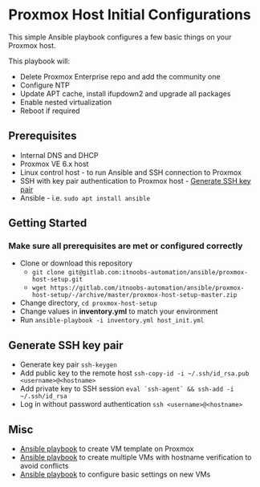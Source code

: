 # Proxmox Host Initial Configurations

This simple Ansible playbook configures a few basic things on your Proxmox host.

This playbook will:

- Delete Proxmox Enterprise repo and add the community one
- Configure NTP
- Update APT cache, install ifupdown2 and upgrade all packages
- Enable nested virtualization
- Reboot if required

## Prerequisites

- Internal DNS and DHCP
- Proxmox VE 6.x host
- Linux control host - to run Ansible and SSH connection to Proxmox
- SSH with key pair authentication to Proxmox host - [Generate SSH key pair](#generate-ssh-key-pair)
- Ansible - i.e. `sudo apt install ansible`

## Getting Started

### Make sure all prerequisites are met or configured correctly

- Clone or download this repository
  - `git clone git@gitlab.com:itnoobs-automation/ansible/proxmox-host-setup.git`
  - `wget https://gitlab.com/itnoobs-automation/ansible/proxmox-host-setup/-/archive/master/proxmox-host-setup-master.zip`
- Change directory, `cd proxmox-host-setup`
- Change values in **inventory.yml** to match your environment
- Run `ansible-playbook -i inventory.yml host_init.yml`

## Generate SSH key pair

- Generate key pair `ssh-keygen`
- Add public key to the remote host `ssh-copy-id -i ~/.ssh/id_rsa.pub <username>@<hostname>`
- Add private key to SSH session ```eval `ssh-agent` && ssh-add -i ~/.ssh/id_rsa```
- Log in without password authentication `ssh <username>@<hostname>`

## Misc

- [Ansible playbook](https://gitlab.com/itnoobs-automation/ansible/proxmox-template) to create VM template on Proxmox
- [Ansible playbook](https://gitlab.com/itnoobs-automation/ansible/proxmox-vm) to create multiple VMs with hostname verification to avoid conflicts
- [Ansible playbook](https://gitlab.com/itnoobs-automation/ansible/proxmox-vm-init) to configure basic settings on new VMs
